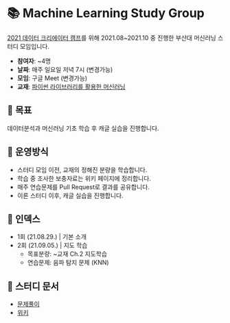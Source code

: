 # :books: Machine Learning Study Group

 [2021 데이터 크리에이터 캠프]()를 위해 2021.08~2021.10 중 진행한 부산대 머신러닝 스터디 모임입니다.

* **참여자**: ~4명
* **날짜**: 매주 일요일 저녁 7시 (변경가능)
* **모임**: 구글 Meet (변경가능)
* **교재**: [파이썬 라이브러리를 활용한 머신러닝](https://book.naver.com/bookdb/book_detail.nhn?bid=14645299)

## :dart: 목표
 데이터분석과 머신러닝 기초 학습 후 캐글 실습을 진행합니다.

## 📐 운영방식

* 스터디 모임 이전, 교재의 정해진 분량을 학습합니다.
* 학습 중 조사한 보충자료는 위키 페이지에 정리합니다.
* 매주 연습문제를  Pull Request로 결과를 공유합니다.
* 이론 스터디 이후, 캐글 실습을 진행합니다.

## :scroll: 인덱스

* 1회 (21.08.29.) | 기본 소개
* 2회 (21.09.05.) | 지도 학습  
  * 목표분량: ~교재 Ch.2 지도학습
  * 연습문제: 음파 탐지 문제 (KNN)

## :bookmark_tabs: 스터디 문서

* [문제풀이]()
* [위키](https://github.com/Cotidie/PNU-ML-Study/wiki)
